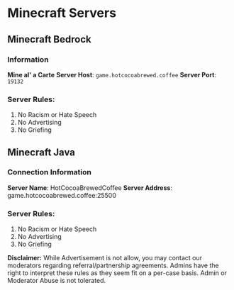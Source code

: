 # **Minecraft Servers**

## Minecraft Bedrock

### __**Information**__
**Mine al' a Carte**
**Server Host**: `game.hotcocoabrewed.coffee`
**Server Port**: `19132`

### __Server Rules:__ 
1. No Racism or Hate Speech 
2. No Advertising 
3. No Griefing 
  
  
## Minecraft Java

### __**Connection Information**__
**Server Name**:  HotCocoaBrewedCoffee
**Server Address**: game.hotcocoabrewed.coffee:25500

### __Server Rules:__
1. No Racism or Hate Speech
2. No Advertising
3. No Griefing

__Disclaimer:__
While Advertisement is not allow, you may contact our moderators regarding referral/partnership agreements.
Admins have the right to interpret these rules as they seem fit on a per-case basis.
Admin or Moderator Abuse is not tolerated.
